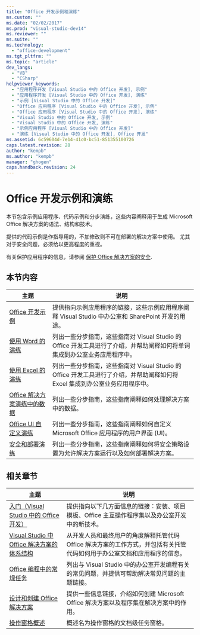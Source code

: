 ```yaml
---
title: "Office 开发示例和演练"
ms.custom: ""
ms.date: "02/02/2017"
ms.prod: "visual-studio-dev14"
ms.reviewer: ""
ms.suite: ""
ms.technology: 
  - "office-development"
ms.tgt_pltfrm: ""
ms.topic: "article"
dev_langs: 
  - "VB"
  - "CSharp"
helpviewer_keywords: 
  - "应用程序开发 [Visual Studio 中的 Office 开发], 示例"
  - "应用程序开发 [Visual Studio 中的 Office 开发], 演练"
  - "示例 [Visual Studio 中的 Office 开发]"
  - "Office 应用程序 [Visual Studio 中的 Office 开发], 示例"
  - "Office 应用程序 [Visual Studio 中的 Office 开发], 演练"
  - "Visual Studio 中的 Office 开发, 示例"
  - "Visual Studio 中的 Office 开发, 演练"
  - "示例应用程序 [Visual Studio 中的 Office 开发]"
  - "演练 [Visual Studio 中的 Office 开发], Office 开发"
ms.assetid: 6c59604d-7e14-41c0-bc51-851355100726
caps.latest.revision: 28
author: "kempb"
ms.author: "kempb"
manager: "ghogen"
caps.handback.revision: 24
---
```

# Office 开发示例和演练
  本节包含示例应用程序、代码示例和分步演练，这些内容阐释用于生成 Microsoft Office 解决方案的语法、结构和技术。  
  
 提供的代码示例是作指导用的，不加修改则不可在部署的解决方案中使用。  尤其对于安全问题，必须给以更高程度的重视。  
  
 有关保护应用程序的信息，请参阅 [保护 Office 解决方案的安全](../vsto/securing-office-solutions.md).  
  
## 本节内容  
  
|主题|说明|  
|--------|--------|  
|[Office 开发示例](../vsto/office-development-samples.md)|提供指向示例应用程序的链接，这些示例应用程序阐释 Visual Studio 中办公室和 SharePoint 开发的用途。|  
|[使用 Word 的演练](../vsto/walkthroughs-using-word.md)|列出一些分步指南，这些指南对 Visual Studio 的 Office 开发工具进行了介绍，并帮助阐释如何将单词集成到办公室业务应用程序中。|  
|[使用 Excel 的演练](../vsto/walkthroughs-using-excel.md)|列出一些分步指南，这些指南对 Visual Studio 的 Office 开发工具进行了介绍，并帮助阐释如何将 Excel 集成到办公室业务应用程序中。|  
|[Office 解决方案演练中的数据](../vsto/data-in-office-solutions-walkthroughs.md)|列出一些分步指南，这些指南阐释如何处理解决方案中的数据。|  
|[Office UI 自定义演练](../vsto/office-ui-customization-walkthroughs.md)|列出一些分步指南，这些指南阐释如何自定义 Microsoft Office 应用程序的用户界面 \(UI\)。|  
|[安全和部署演练](../vsto/security-and-deployment-walkthroughs.md)|列出一些分步指南，这些指南阐释如何将安全策略设置为允许解决方案运行以及如何部署解决方案。|  
  
## 相关章节  
  
|主题|说明|  
|--------|--------|  
|[入门（Visual Studio 中的 Office 开发）](../vsto/getting-started-office-development-in-visual-studio.md)|提供指向以下几方面信息的链接：安装、项目模板、Office 主互操作程序集以及办公室开发中的新技术。|  
|[Visual Studio 中 Office 解决方案的体系结构](../vsto/architecture-of-office-solutions-in-visual-studio.md)|从开发人员和最终用户的角度解释托管代码 Office 解决方案的工作方式，并包括有关托管代码如何用于办公室文档和应用程序的信息。|  
|[Office 编程中的常规任务](../vsto/common-tasks-in-office-programming.md)|列出与 Visual Studio 中的办公室开发编程有关的常见问题，并提供可帮助解决常见问题的主题链接。|  
|[设计和创建 Office 解决方案](../vsto/designing-and-creating-office-solutions.md)|提供一些信息链接，介绍如何创建 Microsoft Office 解决方案以及程序集在解决方案中的作用。|  
|[操作窗格概述](../vsto/actions-pane-overview.md)|概述名为操作窗格的文档级任务窗格。|  
  
  